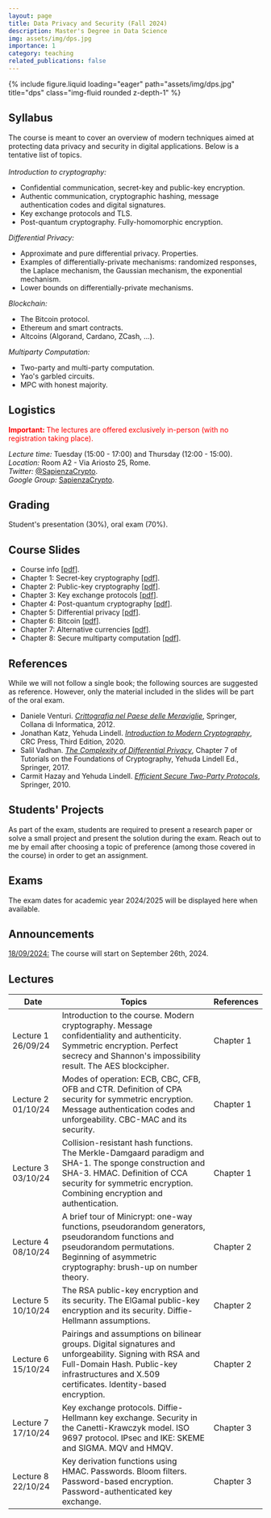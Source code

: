 ```yaml
---
layout: page
title: Data Privacy and Security (Fall 2024)
description: Master's Degree in Data Science
img: assets/img/dps.jpg
importance: 1
category: teaching
related_publications: false
---
```

<div class="row">
    <div class="col-sm mt-3 mt-md-0">
        {% include figure.liquid loading="eager" path="assets/img/dps.jpg" title="dps" class="img-fluid rounded z-depth-1" %}
    </div>
</div>

<h2>Syllabus</h2>
The course is meant to cover an overview of modern techniques aimed at protecting data privacy and security in digital applications. Below is a tentative list of topics.
<br><br>
<em>Introduction to cryptography:</em>
<ul>
<li> Confidential communication, secret-key and public-key encryption.
</li>
<li> Authentic communication, cryptographic hashing, message authentication codes and digital signatures.
</li>
<li> Key exchange protocols and TLS.
</li>
<li> Post-quantum cryptography. Fully-homomorphic encryption.</li>
</ul>

<em>Differential Privacy:</em>
<ul>
<li> Approximate and pure differential privacy. Properties.
</li>
<li> Examples of differentially-private mechanisms: randomized responses, the Laplace mechanism, the Gaussian mechanism, the exponential mechanism.
</li>
<li> Lower bounds on differentially-private mechanisms.
</li>
</ul>

<em>Blockchain:</em>
<ul>
<li> The Bitcoin protocol.
</li>
<li> Ethereum and smart contracts.
</li>
<li> Altcoins (Algorand, Cardano, ZCash, ...).
</li>
</ul>

<em>Multiparty Computation:</em>
<ul>
<li> Two-party and multi-party computation.
</li>
<li> Yao's garbled circuits.
</li>
<li> MPC with honest majority.
</li>
</ul>

<h2>Logistics</h2>
<p style="color:red;"><b> Important: </b>The lectures are offered exclusively in-person (with no registration taking place). </p>
<em>Lecture time:</em> Tuesday (15:00 - 17:00) and Thursday (12:00 - 15:00).
<br>
<em>Location:</em> Room A2 - Via Ariosto 25, Rome.
<br>
<em>Twitter:</em> <a href="https://twitter.com/SapienzaCrypto">@SapienzaCrypto</a>.
<br>
<em>Google Group:</em> <a href="https://groups.google.com/u/2/a/uniroma1.it/g/sapienzacrypto">SapienzaCrypto</a>.

<h2>Grading</h2>
Student's presentation (30%), oral exam (70%).

<h2>Course Slides</h2>
<ul>
<li> Course info [<a href="https://dventuri83.github.io/assets/pdf/00_Course_Info.pdf" target="_blank">pdf</a>].
</li>
<li> Chapter 1: Secret-key cryptography [<a href="https://dventuri83.github.io/assets/pdf/01_Crypto_101_Sym.pdf">pdf</a>].
</li>
<li> Chapter 2: Public-key cryptography [<a href="https://dventuri83.github.io/assets/pdf/02_Crypto_101_Asym.pdf">pdf</a>].
</li>
<li> Chapter 3: Key exchange protocols [<a href="https://dventuri83.github.io/assets/pdf/03_Crypto_101_Key_Exchange.pdf">pdf</a>].
</li>
<li> Chapter 4: Post-quantum cryptography [<a href="">pdf</a>].
</li>
<li> Chapter 5: Differential privacy [<a href="">pdf</a>].
</li>
<li> Chapter 6: Bitcoin [<a href="">pdf</a>].
</li>
<li> Chapter 7: Alternative currencies [<a href="">pdf</a>].
</li>
<li> Chapter 8: Secure multiparty computation [<a href="">pdf</a>].
</li>
</ul>

<h2>References</h2>
While we will not follow a single book; the following sources are suggested as reference. However, only the material included in the slides will be part of the oral exam.
<ul>
<li> Daniele Venturi. <em><a href="http://www.springer.com/us/book/9788847024809">Crittografia nel Paese delle Meraviglie</a></em>, Springer, Collana di Informatica, 2012.
</li>
<li> Jonathan Katz, Yehuda Lindell. <em><a href="https://www.crcpress.com/Introduction-to-Modern-Cryptography-Second-Edition/Katz-Lindell/p/book/9781466570269">Introduction to Modern Cryptography</a></em>, CRC Press, Third Edition, 2020.
</li>
<li> Salil Vadhan. <em><a href="https://www.springer.com/gp/book/9783319570471">The Complexity of Differential Privacy</a></em>, Chapter 7 of Tutorials on the Foundations of Cryptography, Yehuda Lindell Ed., Springer, 2017.
</li>
<li> Carmit Hazay and Yehuda Lindell. <em><a href="http://www.springer.com/la/book/9783642143021">Efficient Secure Two-Party Protocols</a></em>, Springer, 2010.
</li>
</ul>

<h2>Students' Projects</h2>
As part of the exam, students are required to present a research paper or solve a small project and present the solution during the exam. Reach out to me by email after choosing a topic of preference (among those covered in the course) in order to get an assignment.

<h2>Exams</h2>
The exam dates for academic year 2024/2025 will be displayed here when available.
<!--
<u><em>Exam 1</em></u>. Date: 11/01/24. Aula 1 (RM018). Time: 09:00-12:00. <em>Scores</em> [<a href="files/crypto_esame01_2324_scores.pdf">pdf</a>].
<br>
<u><em>Exam 2</em></u>. Date: 07/02/24. Aula 1 (RM018). Time: 09:00-12:00. <em>Scores</em> [<a href="files/crypto_esame02_2324_scores.pdf">pdf</a>].
<br>
<u><em>Exam 3</em></u>. Reserved to part-time and working students (you must make a formal request to the secretariat; registration in INFOSTUD is still required). Date: 08/04/24. Aula: 2L (Via del Castro Laurenziano 7a). Time: 09:30-12:30. <em>Scores</em> [<a href="files/crypto_esame03_2324_scores.pdf">pdf</a>].
<br>
<u><em>Exam 4</em></u>. Date: 05/06/24. Aula 3 (RM018). Time: 08:30-11:30. <em>Scores</em> [<a href="files/crypto_esame04_2324_scores.pdf">pdf</a>].
<br>
<u><em>Exam 5</em></u>. Date: 04/07/24. Aula 1 (RM018). Time: 09:30-12:30. <em>Scores</em> [<a href="files/crypto_esame05_2324_scores.pdf">pdf</a>].
<br>
<u><em>Exam 6</em></u>. Date: 10/09/24. Aula 2 (RM018). Time: 09:30-12:30. <em>Scores</em> [<a href="files/crypto_esame06_2324_scores.pdf">pdf</a>].
-->

<h2>Announcements</h2>
<u>18/09/2024:</u> The course will start on September 26th, 2024.

<h2>Lectures</h2>
<table>
    <thead>
        <tr>
            <th>Date</th>
            <th>Topics</th>
            <th>References</th>
        </tr>
    </thead>
    <tbody>
        <tr>
            <td>Lecture 1 26/09/24</td>
            <td>Introduction to the course. Modern cryptography. Message confidentiality and authenticity. Symmetric encryption. Perfect secrecy and Shannon's impossibility result. The AES blockcipher.</td>
            <td>Chapter 1</td>
        </tr>
        <tr>
            <td>Lecture 2 01/10/24</td>
            <td>Modes of operation: ECB, CBC, CFB, OFB and CTR. Definition of CPA security for symmetric encryption. Message authentication codes and unforgeability. CBC-MAC and its security.</td>
            <td>Chapter 1</td>
        </tr>
        <tr>
            <td>Lecture 3 03/10/24</td>
            <td>Collision-resistant hash functions. The Merkle-Damgaard paradigm and SHA-1. The sponge construction and SHA-3. HMAC. Definition of CCA security for symmetric encryption. Combining encryption and authentication.</td>
            <td>Chapter 1</td>
        </tr>
        <tr>
            <td>Lecture 4 08/10/24</td>
            <td>A brief tour of Minicrypt: one-way functions, pseudorandom generators, pseudorandom functions and pseudorandom permutations. Beginning of asymmetric cryptography: brush-up on number theory.</td>
            <td>Chapter 2</td>
        </tr>
        <tr>
            <td>Lecture 5 10/10/24</td>
            <td>The RSA public-key encryption and its security. The ElGamal public-key encryption and its security. Diffie-Hellmann assumptions.</td>
            <td>Chapter 2</td>
        </tr>
        <tr>
            <td>Lecture 6 15/10/24</td>
            <td>Pairings and assumptions on bilinear groups. Digital signatures and unforgeability. Signing with RSA and Full-Domain Hash. Public-key infrastructures and X.509 certificates. Identity-based encryption.</td>
            <td>Chapter 2</td>
        </tr>
        <tr>
            <td>Lecture 7 17/10/24</td>
            <td>Key exchange protocols. Diffie-Hellmann key exchange. Security in the Canetti-Krawczyk model. ISO 9697 protocol. IPsec and IKE: SKEME and SIGMA. MQV and HMQV.</td>
            <td>Chapter 3</td>
        </tr>
        <tr>
            <td>Lecture 8 22/10/24</td>
            <td>Key derivation functions using HMAC. Passwords. Bloom filters. Password-based encryption. Password-authenticated key exchange.</td>
            <td>Chapter 3</td>
        </tr>
        <!-- and so on... -->
    </tbody>
</table>
